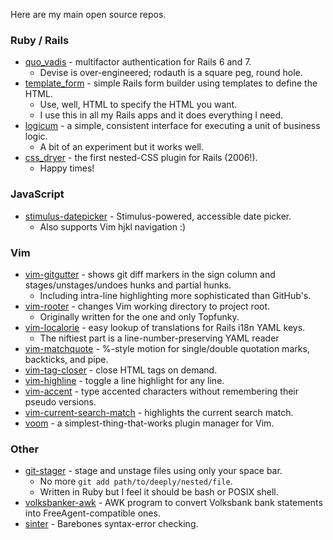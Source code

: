 Here are my main open source repos.


### Ruby / Rails

- [quo_vadis](//github.com/airblade/quo_vadis) - multifactor authentication for Rails 6 and 7.
  - Devise is over-engineered; rodauth is a square peg, round hole.
- [template_form](//github.com/airblade/template_form) - simple Rails form builder using templates to define the HTML.
  - Use, well, HTML to specify the HTML you want.
  - I use this in all my Rails apps and it does everything I need.
- [logicum](//github.com/airblade/logicum) - a simple, consistent interface for executing a unit of business logic.
  - A bit of an experiment but it works well.
- [css_dryer](//github.com/airblade/css_dryer) - the first nested-CSS plugin for Rails (2006!).
  - Happy times!


### JavaScript

- [stimulus-datepicker](//github.com/airblade/stimulus-datepicker) - Stimulus-powered, accessible date picker.
  - Also supports Vim hjkl navigation :)


### Vim

- [vim-gitgutter](//github.com/airblade/vim-gitgutter) - shows git diff markers in the sign column and stages/unstages/undoes hunks and partial hunks.
  - Including intra-line highlighting more sophisticated than GitHub's.
- [vim-rooter](//github.com/airblade/vim-rooter) - changes Vim working directory to project root.
  - Originally written for the one and only Topfunky.
- [vim-localorie](//github.com/airblade/vim-localorie) - easy lookup of translations for Rails i18n YAML keys.
  - The niftiest part is a line-number-preserving YAML reader
- [vim-matchquote](//github.com/airblade/vim-matchquote) - %-style motion for single/double quotation marks, backticks, and pipe.
- [vim-tag-closer](//github.com/airblade/vim-tag-closer) - close HTML tags on demand.
- [vim-highline](//github.com/airblade/vim-highline) - toggle a line highlight for any line.
- [vim-accent](//github.com/airblade/vim-accent) - type accented characters without remembering their pseudo versions.
- [vim-current-search-match](//github.com/airblade/vim-current-search-match) - highlights the current search match.
- [voom](//github.com/airblade/voom) - a simplest-thing-that-works plugin manager for Vim.


### Other

- [git-stager](//github.com/airblade/git-stager) - stage and unstage files using only your space bar.
  - No more `git add path/to/deeply/nested/file`.
  - Written in Ruby but I feel it should be bash or POSIX shell.
- [volksbanker-awk](//github.com/airblade/volksbanker-awk) - AWK program to convert Volksbank bank statements into FreeAgent-compatible ones.
- [sinter](//github.com/airblade/sinter) - Barebones syntax-error checking.
